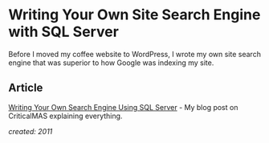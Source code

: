 # Writing Your Own Site Search Engine with SQL Server

Before I moved my coffee website to WordPress, I wrote my own site search engine that was superior to how Google was indexing my site.

## Article

[Writing Your Own Search Engine Using SQL Server](
https://criticalmas.org/2011/12/writing-search-engine-using-sql-server/) - My blog post on CriticalMAS explaining everything.

_created: 2011_
